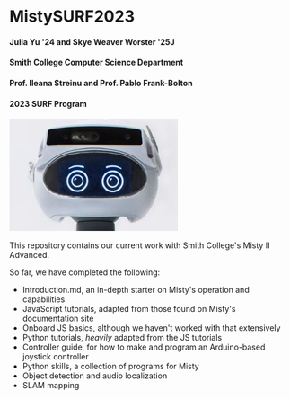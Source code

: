 # MistySURF2023
#### Julia Yu '24 and Skye Weaver Worster '25J
#### Smith College Computer Science Department
#### Prof. Ileana Streinu and Prof. Pablo Frank-Bolton
#### 2023 SURF Program

<img
  src="Other Resources/Misty Photos/misty.jpg"
  alt="A picture of the Misty robot. Hello! <3"
  style="display: inline-block; margin: 0 auto; max-width: 300px">

This repository contains our current work with Smith College's Misty II Advanced.

So far, we have completed the following:

- Introduction.md, an in-depth starter on Misty's operation and capabilities
- JavaScript tutorials, adapted from those found on Misty's documentation site
- Onboard JS basics, although we haven't worked with that extensively
- Python tutorials, _heavily_ adapted from the JS tutorials
- Controller guide, for how to make and program an Arduino-based joystick controller
- Python skills, a collection of programs for Misty
- Object detection and audio localization
- SLAM mapping